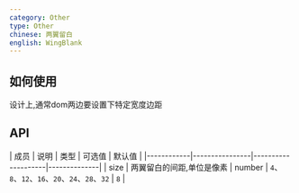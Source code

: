 ```yaml
---
category: Other
type: Other
chinese: 两翼留白
english: WingBlank
---
```


## 如何使用

设计上,通常dom两边要设置下特定宽度边距

## API

| 成员        | 说明           | 类型      |      可选值      | 默认值       |
|------------|----------------|--------------------|--------------|
| size    | 两翼留白的间距,单位是像素  | number | `4`、`8`、`12`、`16`、`20`、`24`、`28`、`32` |  `8`  |
